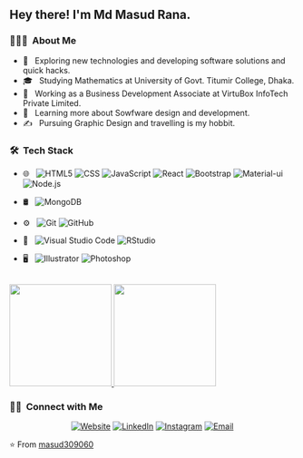 <h2> Hey there! I'm Md Masud Rana.</h2>

<h3> 👨🏻‍💻 &nbsp;About Me </h3>

- 🤔 &nbsp; Exploring new technologies and developing software solutions and quick hacks.
- 🎓 &nbsp; Studying Mathematics at University of Govt. Titumir College, Dhaka.
- 💼 &nbsp; Working as a Business Development Associate at VirtuBox InfoTech Private Limited.
- 🌱 &nbsp; Learning more about Sowfware design and development.
- ✍️ &nbsp; Pursuing Graphic Design and travelling is my hobbit.

<h3> 🛠 &nbsp;Tech Stack</h3>


- 🌐 &nbsp;
  ![HTML5](https://img.shields.io/badge/-HTML5-333333?style=flat&logo=HTML5)
  ![CSS](https://img.shields.io/badge/-CSS-333333?style=flat&logo=CSS3&logoColor=1572B6)
  ![JavaScript](https://img.shields.io/badge/-JavaScript-333333?style=flat&logo=javascript)
  ![React](https://img.shields.io/badge/-React-333333?style=flat&logo=react) 
  ![Bootstrap](https://img.shields.io/badge/-Bootstrap-333333?style=flat&logo=bootstrap&logoColor=563D7C)
  ![Material-ui](https://img.shields.io/badge/-Material-ui-333333?style=flat&logo=material-ui&logoColor=563D7C)
  ![Node.js](https://img.shields.io/badge/-Node.js-333333?style=flat&logo=node.js)
 
- 🛢 &nbsp;
  ![MongoDB](https://img.shields.io/badge/-MongoDB-333333?style=flat&logo=mongodb)
- ⚙️ &nbsp;
  ![Git](https://img.shields.io/badge/-Git-333333?style=flat&logo=git)
  ![GitHub](https://img.shields.io/badge/-GitHub-333333?style=flat&logo=github)
- 🔧 &nbsp;
  ![Visual Studio Code](https://img.shields.io/badge/-Visual%20Studio%20Code-333333?style=flat&logo=visual-studio-code&logoColor=007ACC)
  ![RStudio](https://img.shields.io/badge/-RStudio-333333?style=flat&logo=rstudio)
- 🖥 &nbsp;
  ![Illustrator](https://img.shields.io/badge/-Illustrator-333333?style=flat&logo=adobe-illustrator)
  ![Photoshop](https://img.shields.io/badge/-Photoshop-333333?style=flat&logo=adobe-photoshop)

<br/>

<a href="https://github.com/masud309060">
  <img height="180em" src="https://github-readme-stats.vercel.app/api?username=masud309060&theme=buefy&show_icons=true" />
  <img height="180em" src="https://github-readme-stats.vercel.app/api/top-langs/?username=masud309060&theme=buefy&layout=compact" />
</a>

<br/>

<h3> 🤝🏻 &nbsp;Connect with Me </h3>

<p align="center">
<a href="https://www.adityavsingh.com/"><img alt="Website" src="https://img.shields.io/badge/Website-www.adityavsingh.com-blue?style=flat-square&logo=google-chrome"></a>
<a href="https://www.linkedin.com/in/masud309060/"><img alt="LinkedIn" src="https://img.shields.io/badge/LinkedIn-Md%20Masud%20Rana-blue?style=flat-square&logo=linkedin"></a>
<a href="https://www.instagram.com/adityavs_/"><img alt="Instagram" src="https://img.shields.io/badge/Instagram-adityavs__-blue?style=flat-square&logo=instagram"></a>
<a href="mailto:masud309060@gmail.com"><img alt="Email" src="https://img.shields.io/badge/Email-masud309060@gmail.com-blue?style=flat-square&logo=gmail"></a>
</p>

⭐️ From [masud309060](https://github.com/masud309060)
